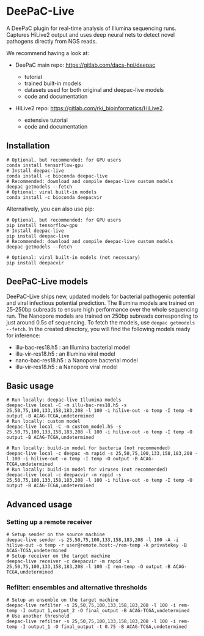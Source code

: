 # DeePaC-Live
A DeePaC plugin for real-time analysis of Illumina sequencing runs. Captures HiLive2 output and uses deep neural nets to
 detect novel pathogens directly from NGS reads. 
 
We recommend having a look at:

* DeePaC main repo: https://gitlab.com/dacs-hpi/deepac
    * tutorial
    * trained built-in models
    * datasets used for both original and deepac-live models
    * code and documentation

* HiLive2 repo: https://gitlab.com/rki_bioinformatics/HiLive2.
    * extensive tutorial
    * code and documentation
  
## Installation
```
# Optional, but recommended: for GPU users
conda install tensorflow-gpu
# Install deepac-live
conda install -c bioconda deepac-live
# Recommended: download and compile deepac-live custom models
deepac getmodels --fetch
# Optional: viral built-in models
conda install -c bioconda deepacvir
```
Alternatively, you can also use pip:
```
# Optional, but recommended: for GPU users
pip install tensorflow-gpu
# Install deepac-live
pip install deepac-live
# Recommended: download and compile deepac-live custom models
deepac getmodels --fetch

# Optional: viral built-in models (not necessary)
pip install deepacvir
```

## DeePaC-Live models
DeePaC-Live ships new, updated models for bacterial pathogenic potential and viral infectious potential prediction.
The Illumina models are trained on 25-250bp subreads to ensure high performance over the whole sequencing run. 
The Nanopore models are trained on 250bp subreads corresponding to just around 0.5s of sequencing.
To fetch the models, use `deepac getmodels --fetch`. In the created directory, you will find the following models ready for inference:

* illu-bac-res18.h5 : an Illumina bacterial model
* illu-vir-res18.h5 : an Illumina viral model
* nano-bac-res18.h5 : a Nanopore bacterial model
* illu-vir-res18.h5 : a Nanopore viral model

## Basic usage
```
# Run locally: deepac-live Illumina models
deepac-live local -C -m illu-bac-res18.h5 -s 25,50,75,100,133,158,183,208 -l 100 -i hilive-out -o temp -I temp -O output -B ACAG-TCGA,undetermined
# Run locally: custom model
deepac-live local -C -m custom_model.h5 -s 25,50,75,100,133,158,183,208 -l 100 -i hilive-out -o temp -I temp -O output -B ACAG-TCGA,undetermined

# Run locally: build-in model for bacteria (not recommended)
deepac-live local -c deepac -m rapid -s 25,50,75,100,133,158,183,208 -l 100 -i hilive-out -o temp -I temp -O output -B ACAG-TCGA,undetermined
# Run locally: build-in model for viruses (not recommended)
deepac-live local -c deepacvir -m rapid -s 25,50,75,100,133,158,183,208 -l 100 -i hilive-out -o temp -I temp -O output -B ACAG-TCGA,undetermined
```

## Advanced usage
### Setting up a remote receiver
```
# Setup sender on the source machine
deepac-live sender -s 25,50,75,100,133,158,183,208 -l 100 -A -i hilive-out -o temp -r user@remote.host:~/rem-temp -k privatekey -B ACAG-TCGA,undetermined
# Setup receiver on the target machine
deepac-live receiver -c deepacvir -m rapid -s 25,50,75,100,133,158,183,208 -l 100 -I rem-temp -O output -B ACAG-TCGA,undetermined
```

### Refilter: ensembles and alternative thresholds
```
# Setup an ensemble on the target machine
deepac-live refilter -s 25,50,75,100,133,158,183,208 -l 100 -i rem-temp -I output_1,output_2 -O final_output -B ACAG-TCGA,undetermined
# Use another threshold
deepac-live refilter -s 25,50,75,100,133,158,183,208 -l 100 -i rem-temp -I output_1 -O final_output -t 0.75 -B ACAG-TCGA,undetermined
```
